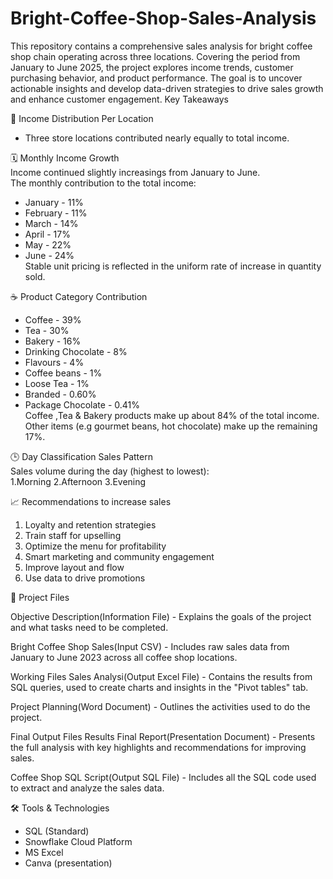 # Bright-Coffee-Shop-Sales-Analysis
This repository contains a comprehensive sales analysis for bright coffee shop chain operating across three locations. Covering the period from January to June 2025, the project explores income trends, customer purchasing behavior, and product performance. The goal is to uncover actionable insights and develop data-driven strategies to drive sales growth and enhance customer engagement.
Key Takeaways

📍 Income Distribution Per Location
- Three store locations contributed nearly equally to total income.

🗓️ Monthly Income Growth<br>
Income continued slightly increasings from January to June.<br>
The monthly contribution to the total income:
- January - 11%
- February - 11%
- March - 14%
- April - 17%
- May - 22%
- June - 24% <br>
Stable unit pricing is reflected in the uniform rate of increase in quantity sold.

☕ Product Category Contribution  
- Coffee - 39%
- Tea - 30%
- Bakery - 16%
- Drinking Chocolate - 8%
- Flavours - 4%
- Coffee beans - 1%
- Loose Tea - 1%
- Branded - 0.60%
- Package Chocolate - 0.41%<br>
Coffee ,Tea & Bakery products make up about 84% of the total income.<br>
Other items (e.g gourmet beans, hot chocolate) make up the remaining 17%.

🕒 Day Classification Sales Pattern<br>
Sales volume during the day (highest to lowest):<br>
1.Morning
2.Afternoon
3.Evening

📈 Recommendations to increase sales
 1. Loyalty and retention strategies
 2. Train staff for upselling
 3. Optimize the menu for profitability
 4. Smart marketing and community engagement
 5. Improve layout and flow
 6. Use data to drive promotions

📂 Project Files

 Objective Description(Information File) -
    Explains the goals of the project and what tasks need to be completed.
    
 Bright Coffee Shop Sales(Input CSV) -
    Includes raw sales data from January to June 2023 across all coffee shop locations.

 Working Files
 Sales Analysi(Output Excel File) -
      Contains the results from SQL queries, used to create charts and insights in the "Pivot tables" tab.
      
 Project Planning(Word Document) -
    Outlines the activities used to do the project.

 Final Output Files
 Results Final Report(Presentation Document) -
    Presents the full analysis with key highlights and recommendations for improving sales.
    
 Coffee Shop SQL Script(Output SQL File) -
    Includes all the SQL code used to extract and analyze the sales data.

🛠️ Tools & Technologies
- SQL (Standard)
- Snowflake Cloud Platform
- MS Excel
- Canva (presentation)
